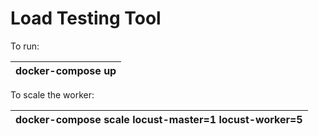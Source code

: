 # Load Testing Tool

To run:

| docker-compose up |
| --- |

To scale the worker:

| docker-compose scale  locust-master=1 locust-worker=5 |
| --- |


